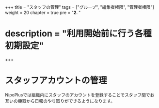 +++
title = "スタッフの管理"
tags = ["グループ", "編集者権限", "管理者権限"]
weight = 20
chapter = true
pre = "<b>2. </b>"
# description = "利用開始前に行う各種初期設定"
+++

# スタッフアカウントの管理

NipoPlusでは組織内にスタッフのアカウントを登録することでスタッフ間でお互いの機器から日報のやり取りができるようになります。  
